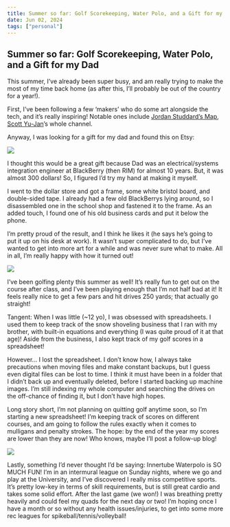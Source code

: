 ```yaml
---
title: Summer so far: Golf Scorekeeping, Water Polo, and a Gift for my Dad
date: Jun 02, 2024
tags: ["personal"]
---
```


## Summer so far: Golf Scorekeeping, Water Polo, and a Gift for my Dad

This summer, I’ve already been super busy, and am really trying to make the most of my time back home (as after this, I’ll probably be out of the country for a year!).

First, I’ve been following a few ‘makers’ who do some art alongside the tech, and it’s really inspiring! Notable ones include [Jordan Studdard’s Map](https://www.youtube.com/watch?v=cKEkBgPU-1M), [Scott Yu-Jan](https://www.youtube.com/@ScottYuJan/videos)’s whole channel.

Anyway, I was looking for a gift for my dad and found this on Etsy:

![](https://cdn-images-1.medium.com/max/2000/0*NHQgXfC85GEox6av.jpg)

I thought this would be a great gift because Dad was an electrical/systems integration engineer at BlackBerry (then RIM) for almost 10 years. But, it was almost 300 dollars! So, I figured I’d try my hand at making it myself.

I went to the dollar store and got a frame, some white bristol board, and double-sided tape. I already had a few old BlackBerrys lying around, so I disassembled one in the school shop and fastened it to the frame. As an added touch, I found one of his old business cards and put it below the phone.

I’m pretty proud of the result, and I think he likes it (he says he’s going to put it up on his desk at work). It wasn’t super complicated to do, but I’ve wanted to get into more art for a while and was never sure what to make. All in all, I’m really happy with how it turned out!

![](https://cdn-images-1.medium.com/max/2092/1*tSXEM2DTjJeSB4CBCFgIFw.png)

I’ve been golfing plenty this summer as well! It’s really fun to get out on the course after class, and I’ve been playing enough that I’m not half bad at it! It feels really nice to get a few pars and hit drives 250 yards; that actually go straight!

Tangent: When I was little (~12 yo), I was obsessed with spreadsheets. I used them to keep track of the snow shoveling business that I ran with my brother, with built-in equations and everything (I was quite proud of it at that age)! Aside from the business, I also kept track of my golf scores in a spreadsheet!

However… I lost the spreadsheet. I don’t know how, I always take precautions when moving files and make constant backups, but I guess even digital files can be lost to time. I think it must have been in a folder that I didn’t back up and eventually deleted, before I started backing up machine images. I’m still indexing my whole computer and searching the drives on the off-chance of finding it, but I don’t have high hopes.

Long story short, I’m not planning on quitting golf anytime soon, so I’m starting a new spreadsheet! I’m keeping track of scores on different courses, and am going to follow the rules exactly when it comes to mulligans and penalty strokes. The hope: by the end of the year my scores are lower than they are now! Who knows, maybe I’ll post a follow-up blog!

![](https://cdn-images-1.medium.com/max/2880/1*Pc6WMD-Tl89WCvqXYcvDig.png)

Lastly, something I’d never thought I’d be saying: Innertube Waterpolo is SO MUCH FUN! I’m in an intermural league on Sunday nights, where we go and play at the University, and I’ve discovered I really miss competitive sports. It’s pretty low-key in terms of skill requirements, but is still great cardio and takes some solid effort. After the last game (we won!) I was breathing pretty heavily and could feel my quads for the next day or two! I’m hoping once I have a month or so without any health issues/injuries, to get into some more rec leagues for spikeball/tennis/volleyball!
